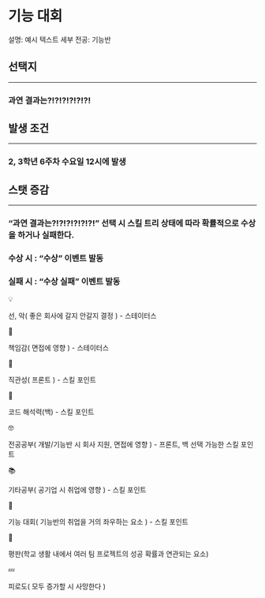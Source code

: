 # 기능 대회

설명: 예시 텍스트
세부 전공: 기능반

## 선택지

---

### 과연 결과는?!?!?!?!?!?!

## 발생 조건

---

### 2, 3학년 6주차 수요일 12시에 발생

## 스탯 증감

---

### “과연 결과는?!?!?!?!?!?!” 선택 시 스킬 트리 상태에 따라 확률적으로 수상을 하거나 실패한다.

### 수상 시 : “수상” 이벤트 발동

### 실패 시 : “수상 실패” 이벤트 발동

<aside>
💡

선, 악( 좋은 회사에 갈지 안갈지 결정 ) - 스테이터스

</aside>

<aside>
📖

책임감( 면접에 영향 ) - 스테이터스

</aside>

<aside>
👀

직관성( 프론트 ) - 스킬 포인트

</aside>

<aside>
👀

코드 해석력(백) - 스킬 포인트

</aside>

<aside>
🤓

전공공부( 개발/기능반 시 회사 지원, 면접에 영향 ) - 프론트, 백 선택 가능한 스킬 포인트

</aside>

<aside>
📚

기타공부( 공기업 시 취업에 영향 ) - 스킬 포인트

</aside>

<aside>
👀

기능 대회( 기능반의 취업을 거의 좌우하는 요소 ) - 스킬 포인트

</aside>

<aside>
👀

평판(학교 생활 내에서 여러 팀 프로젝트의 성공 확률과 연관되는 요소)

</aside>

<aside>
💤

피로도( 모두 증가할 시 사망한다 )

</aside>